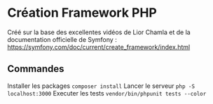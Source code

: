 # Création Framework PHP
Créé sur la base des excellentes vidéos de Lior Chamla et de la documentation officielle de Symfony : https://symfony.com/doc/current/create_framework/index.html
## Commandes
Installer les packages `composer install`
Lancer le serveur `php -S localhost:3000`
Executer les tests `vendor/bin/phpunit tests --color`